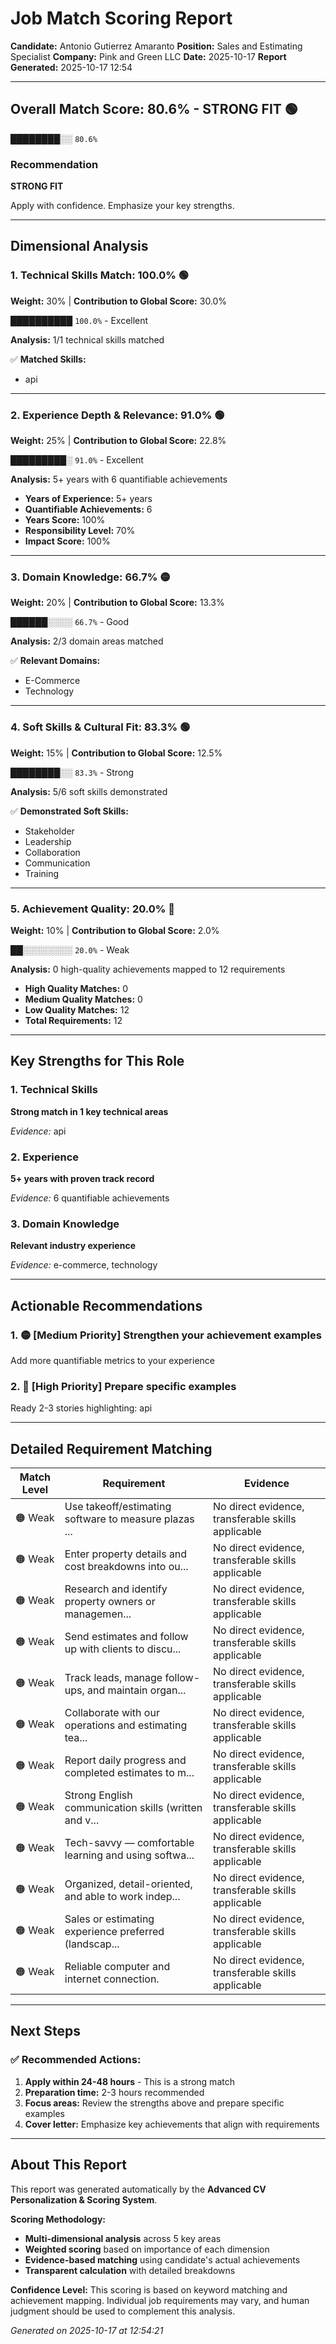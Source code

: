 # Job Match Scoring Report

**Candidate:** Antonio Gutierrez Amaranto
**Position:** Sales and Estimating Specialist
**Company:** Pink and Green LLC
**Date:** 2025-10-17
**Report Generated:** 2025-10-17 12:54

---

## Overall Match Score: 80.6% - STRONG FIT 🟢

**████████░░** `80.6%`

### Recommendation
**STRONG FIT**

Apply with confidence. Emphasize your key strengths.

---

## Dimensional Analysis

### 1. Technical Skills Match: 100.0% 🟢
**Weight:** 30% | **Contribution to Global Score:** 30.0%

**██████████** `100.0%` - Excellent

**Analysis:** 1/1 technical skills matched

✅ **Matched Skills:**
- api

---

### 2. Experience Depth & Relevance: 91.0% 🟢
**Weight:** 25% | **Contribution to Global Score:** 22.8%

**█████████░** `91.0%` - Excellent

**Analysis:** 5+ years with 6 quantifiable achievements

- **Years of Experience:** 5+ years
- **Quantifiable Achievements:** 6
- **Years Score:** 100%
- **Responsibility Level:** 70%
- **Impact Score:** 100%

---

### 3. Domain Knowledge: 66.7% 🟡
**Weight:** 20% | **Contribution to Global Score:** 13.3%

**██████░░░░** `66.7%` - Good

**Analysis:** 2/3 domain areas matched

✅ **Relevant Domains:**
- E-Commerce
- Technology

---

### 4. Soft Skills & Cultural Fit: 83.3% 🟢
**Weight:** 15% | **Contribution to Global Score:** 12.5%

**████████░░** `83.3%` - Strong

**Analysis:** 5/6 soft skills demonstrated

✅ **Demonstrated Soft Skills:**
- Stakeholder
- Leadership
- Collaboration
- Communication
- Training

---

### 5. Achievement Quality: 20.0% 🔴
**Weight:** 10% | **Contribution to Global Score:** 2.0%

**██░░░░░░░░** `20.0%` - Weak

**Analysis:** 0 high-quality achievements mapped to 12 requirements

- **High Quality Matches:** 0
- **Medium Quality Matches:** 0
- **Low Quality Matches:** 12
- **Total Requirements:** 12

---

## Key Strengths for This Role

### 1. Technical Skills

**Strong match in 1 key technical areas**

*Evidence:* api

### 2. Experience

**5+ years with proven track record**

*Evidence:* 6 quantifiable achievements

### 3. Domain Knowledge

**Relevant industry experience**

*Evidence:* e-commerce, technology

---

## Actionable Recommendations

### 1. 🟡 [Medium Priority] Strengthen your achievement examples

Add more quantifiable metrics to your experience

### 2. 🔴 [High Priority] Prepare specific examples

Ready 2-3 stories highlighting: api

---

## Detailed Requirement Matching

| Match Level | Requirement | Evidence |
|------------|------------|----------|
| 🟠 Weak | Use takeoff/estimating software to measure plazas ... | No direct evidence, transferable skills applicable |
| 🟠 Weak | Enter property details and cost breakdowns into ou... | No direct evidence, transferable skills applicable |
| 🟠 Weak | Research and identify property owners or managemen... | No direct evidence, transferable skills applicable |
| 🟠 Weak | Send estimates and follow up with clients to discu... | No direct evidence, transferable skills applicable |
| 🟠 Weak | Track leads, manage follow-ups, and maintain organ... | No direct evidence, transferable skills applicable |
| 🟠 Weak | Collaborate with our operations and estimating tea... | No direct evidence, transferable skills applicable |
| 🟠 Weak | Report daily progress and completed estimates to m... | No direct evidence, transferable skills applicable |
| 🟠 Weak | Strong English communication skills (written and v... | No direct evidence, transferable skills applicable |
| 🟠 Weak | Tech-savvy — comfortable learning and using softwa... | No direct evidence, transferable skills applicable |
| 🟠 Weak | Organized, detail-oriented, and able to work indep... | No direct evidence, transferable skills applicable |
| 🟠 Weak | Sales or estimating experience preferred (landscap... | No direct evidence, transferable skills applicable |
| 🟠 Weak | Reliable computer and internet connection. | No direct evidence, transferable skills applicable |

---

## Next Steps

### ✅ Recommended Actions:

1. **Apply within 24-48 hours** - This is a strong match
2. **Preparation time:** 2-3 hours recommended
3. **Focus areas:** Review the strengths above and prepare specific examples
4. **Cover letter:** Emphasize key achievements that align with requirements

---

## About This Report

This report was generated automatically by the **Advanced CV Personalization & Scoring System**.

**Scoring Methodology:**
- **Multi-dimensional analysis** across 5 key areas
- **Weighted scoring** based on importance of each dimension
- **Evidence-based matching** using candidate's actual achievements
- **Transparent calculation** with detailed breakdowns

**Confidence Level:** This scoring is based on keyword matching and achievement mapping. 
Individual job requirements may vary, and human judgment should be used to complement this analysis.

*Generated on 2025-10-17 at 12:54:21*
